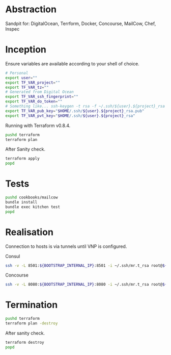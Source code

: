 # Abstraction

Sandpit for: DigitalOcean, Terrform, Docker, Concourse, MailCow, Chef, Inspec

# Inception

Ensure variables are available according to your shell of choice.
```sh
# Personal
export user=""
export TF_VAR_project=""
export TF_VAR_tz=""
# Generated from Digital Ocean
export TF_VAR_ssh_fingerprint=""
export TF_VAR_do_token=""
# Something like... ssh-keygen -t rsa -f ~/.ssh/${user}.${project}_rsa
export TF_VAR_pub_key="$HOME/.ssh/${user}.${project}_rsa.pub"
export TF_VAR_pvt_key="$HOME/.ssh/${user}.${project}_rsa"
```

Running with Terraform v0.8.4.
```sh
pushd terraform
terraform plan
```

After Sanity check.
```sh
terraform apply
popd
```

# Tests

```sh
pushd cookbooks/mailcow
bundle install
bundle exec kitchen test
popd
```

# Realisation

Connection to hosts is via tunnels until VNP is configured.

Consul
```sh
ssh -v -L 8501:${BOOTSTRAP_INTERNAL_IP}:8501 -i ~/.ssh/mr.t_rsa root@${BASTION_EXTERNAL_IP}
```

Concourse
```sh
ssh -v -L 8080:${BOOTSTRAP_INTERNAL_IP}:8080 -i ~/.ssh/mr.t_rsa root@${BASTION_EXTERNAL_IP}
```

# Termination

```sh
pushd terraform
terraform plan -destroy
```

After sanity check.
```sh
terraform destroy
popd
```

